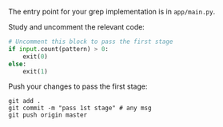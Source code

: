 The entry point for your grep implementation is in `app/main.py`.

Study and uncomment the relevant code: 

```python
# Uncomment this block to pass the first stage
if input.count(pattern) > 0:
    exit(0)
else:
    exit(1)
```

Push your changes to pass the first stage:

```
git add .
git commit -m "pass 1st stage" # any msg
git push origin master
```
